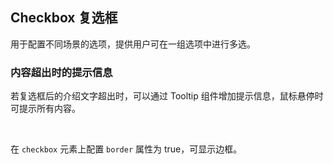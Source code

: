 <div class="demo-header">
<p class="overviewicon">
  <span class="wapi-form-radioboxgroup"/>
</p>

## Checkbox 复选框

<nova-uxlink widget-name="Selectgroup"></nova-uxlink>

用于配置不同场景的选项，提供用户可在一组选项中进行多选。
</div>

### 内容超出时的提示信息

若复选框后的介绍文字超出时，可以通过 Tooltip 组件增加提示信息，鼠标悬停时可提示所有内容。

<br />

在 `checkbox` 元素上配置 `border` 属性为 true，可显示边框。

<nova-demo-view link="checkbox/content-overflow.vue"></nova-demo-view>

<br />
